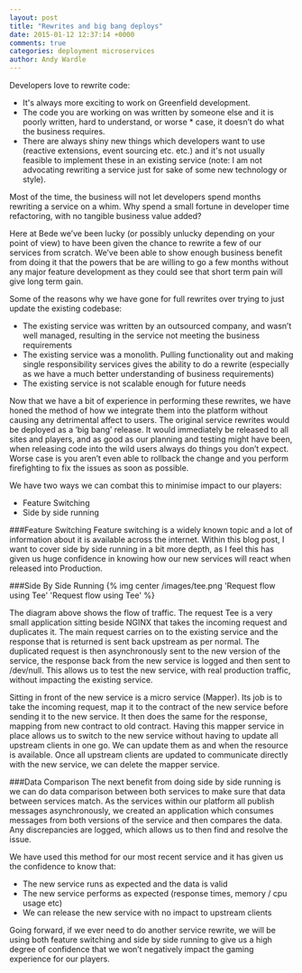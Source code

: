 ```yaml
---
layout: post
title: "Rewrites and big bang deploys"
date: 2015-01-12 12:37:14 +0000
comments: true
categories: deployment microservices
author: Andy Wardle
---
```


Developers love to rewrite code:
* It's always more exciting to work on Greenfield development. 
* The code you are working on was written by someone else and it is poorly written, hard to understand, or worse * case, it doesn’t do what the business requires. 
* There are always shiny new things which developers want to use (reactive extensions, event sourcing etc. etc.) and it's not usually feasible to implement these in an existing service 
(note: I am not advocating rewriting a service just for sake of some new technology or style).

<!-- more -->

Most of the time, the business will not let developers spend months rewriting a service on a whim. Why spend a small fortune in developer time refactoring, with no tangible business value added?

Here at Bede we’ve been lucky (or possibly unlucky depending on your point of view) to have been given the chance to rewrite a few of our services from scratch. We’ve been able to show enough business benefit from doing it that the powers that be are willing to go a few months without any major feature development as they could see that short term pain will give long term gain.

Some of the reasons why we have gone for full rewrites over trying to just update the existing codebase:
* The existing service was written by an outsourced company, and wasn’t well managed, resulting in the service not meeting the business requirements
* The existing service was a monolith. Pulling functionality out and making single responsibility services gives the ability to do a rewrite (especially as we have a much better understanding of business requirements)
* The existing service is not scalable enough for future needs

Now that we have a bit of experience in performing these rewrites, we have honed the method of how we integrate them into the platform without causing any detrimental affect to users. The original service rewrites would be deployed as a ‘big bang’ release. It would immediately be released to all sites and players, and as good as our planning and testing might have been, when releasing code into the wild users always do things you don’t expect. Worse case is you aren’t even able to rollback the change and you perform firefighting to fix the issues as soon as possible.

We have two ways we can combat this to minimise impact to our players:
* Feature Switching
* Side by side running
 
###Feature Switching
Feature switching is a widely known topic and a lot of information about it is available across the internet. Within this blog post, I want to cover side by side running in a bit more depth, as I feel this has given us huge confidence in knowing how our new services will react when released into Production.

###Side By Side Running
{% img center /images/tee.png 'Request flow using Tee' 'Request flow using Tee' %}

The diagram above shows the flow of traffic. The request Tee is a very small application sitting beside NGINX that takes the incoming request and duplicates it. The main request carries on to the existing service and the response that is returned is sent back upstream as per normal. The duplicated request is then asynchronously sent to the new version of the service, the response back from the new service is logged and then sent to /dev/null. This allows us to test the new service, with real production traffic, without impacting the existing service.

Sitting in front of the new service is a micro service (Mapper). Its job is to take the incoming request, map it to the contract of the new service before sending it to the new service. It then does the same for the response, mapping from new contract to old contract. Having this mapper service in place allows us to switch to the new service without having to update all upstream clients in one go. We can update them as and when the resource is available. Once all upstream clients are updated to communicate directly with the new service, we can delete the mapper service.

###Data Comparison
The next benefit from doing side by side running is we can do data comparison between both services to make sure that data between services match. As the services within our platform all publish messages asynchronously, we created an application which consumes messages from both versions of the service and then compares the data. Any discrepancies are logged, which allows us to then find and resolve the issue.

We have used this method for our most recent service and it has given us the confidence to know that: 
* The new service runs as expected and the data is valid 
* The new service performs as expected (response times, memory / cpu usage etc) 
* We can release the new service with no impact to upstream clients


Going forward, if we ever need to do another service rewrite, we will be using both feature switching and side by side running to give us a high degree of confidence that we won’t negatively impact the gaming experience for our players.

